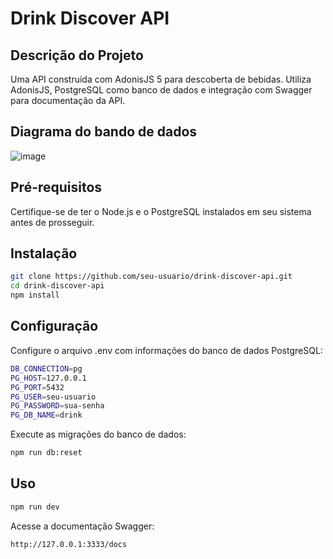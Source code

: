 # Drink Discover API

## Descrição do Projeto

Uma API construída com AdonisJS 5 para descoberta de bebidas. Utiliza AdonisJS, PostgreSQL como banco de dados e integração com Swagger para documentação da API.

## Diagrama do bando de dados

![image](https://github.com/leticiamirellly/drink-discover/assets/48611221/44951bea-28fe-4fb2-afcc-cba341496319)

## Pré-requisitos

Certifique-se de ter o Node.js e o PostgreSQL instalados em seu sistema antes de prosseguir.

## Instalação

```bash
git clone https://github.com/seu-usuario/drink-discover-api.git
cd drink-discover-api
npm install
```


## Configuração

Configure o arquivo .env com informações do banco de dados PostgreSQL:

```bash
DB_CONNECTION=pg
PG_HOST=127.0.0.1
PG_PORT=5432
PG_USER=seu-usuario
PG_PASSWORD=sua-senha
PG_DB_NAME=drink
```

Execute as migrações do banco de dados:

```bash
npm run db:reset
```

## Uso

```bash
npm run dev
```

Acesse a documentação Swagger:

    http://127.0.0.1:3333/docs
